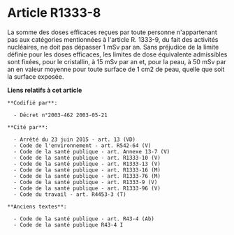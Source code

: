 # Article R1333-8

La somme des doses efficaces reçues par toute personne n'appartenant pas aux catégories mentionnées à l'article R. 1333-9, du
fait des activités nucléaires, ne doit pas dépasser 1 mSv par an. Sans préjudice de la limite définie pour les doses
efficaces, les limites de dose équivalente admissibles sont fixées, pour le cristallin, à 15 mSv par an et, pour la peau, à
50 mSv par an en valeur moyenne pour toute surface de 1 cm2 de peau, quelle que soit la surface exposée.

**Liens relatifs à cet article**

	**Codifié par**:

	  - Décret n°2003-462 2003-05-21

	**Cité par**:

	  - Arrêté du 23 juin 2015 - art. 13 (VD)
	  - Code de l'environnement - art. R542-64 (V)
	  - Code de la santé publique - art. Annexe 13-7 (V)
	  - Code de la santé publique - art. R1333-10 (V)
	  - Code de la santé publique - art. R1333-13 (V)
	  - Code de la santé publique - art. R1333-16 (M)
	  - Code de la santé publique - art. R1333-76 (M)
	  - Code de la santé publique - art. R1333-9 (V)
	  - Code de la santé publique - art. R1333-96 (V)
	  - Code du travail - art. R4453-3 (T)

	**Anciens textes**:

	  - Code de la santé publique - art. R43-4 (Ab)
	  - Code de la santé publique R43-4 I
